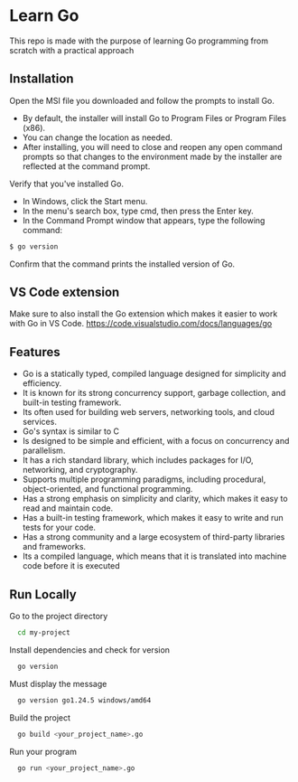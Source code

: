 
# Learn Go

This repo is made with the purpose of learning Go programming from scratch with a practical approach


## Installation

Open the MSI file you downloaded and follow the prompts to install Go.
- By default, the installer will install Go to Program Files or Program Files (x86). 
- You can change the location as needed. 
- After installing, you will need to close and reopen any open command prompts so that changes to the environment made by the installer are reflected at the command prompt.

Verify that you've installed Go.
- In Windows, click the Start menu.
- In the menu's search box, type cmd, then press the Enter key.
- In the Command Prompt window that appears, type the following command:
 ```bash
 $ go version
 ```
 Confirm that the command prints the installed version of Go.
    
## VS Code extension

Make sure to also install the Go extension which makes it easier to work with Go in VS Code.
https://code.visualstudio.com/docs/languages/go

## Features

- Go is a statically typed, compiled language designed for simplicity and efficiency.
- It is known for its strong concurrency support, garbage collection, and built-in testing framework.
- Its often used for building web servers, networking tools, and cloud services.
- Go's syntax is similar to C
- Is designed to be simple and efficient, with a focus on concurrency and parallelism.
- It has a rich standard library, which includes packages for I/O, networking, and cryptography.
- Supports multiple programming paradigms, including procedural, object-oriented, and functional programming.
- Has a strong emphasis on simplicity and clarity, which makes it easy to read and maintain code.
- Has a built-in testing framework, which makes it easy to write and run tests for your code.
- Has a strong community and a large ecosystem of third-party libraries and frameworks.
- Its a compiled language, which means that it is translated into machine code before it is executed


## Run Locally

Go to the project directory

```bash
  cd my-project
```

Install dependencies and check for version

```bash
  go version
```

Must display the message
```bash
  go version go1.24.5 windows/amd64
```

Build the project

```bash
  go build <your_project_name>.go
```

Run your program
```bash
  go run <your_project_name>.go
```
